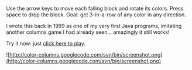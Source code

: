 Use the arrow keys to move each falling block and rotate its colors.  Press space to drop the block.  Goal: get 3-in-a-row of any color in any direction.

I wrote this back in 1999 as one of my very first Java programs, imitating another columns game I had already seen... amazingly it still works!

Try it now: just [click here to play](http://color-columns.googlecode.com/svn/bin/columns.html).

![http://color-columns.googlecode.com/svn/bin/screenshot.png](http://color-columns.googlecode.com/svn/bin/screenshot.png)